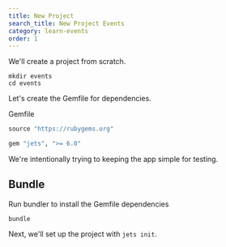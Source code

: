 ```yaml
---
title: New Project
search_title: New Project Events
category: learn-events
order: 1
---
```


We'll create a project from scratch.

    mkdir events
    cd events

Let's create the Gemfile for dependencies.

Gemfile

```ruby
source "https://rubygems.org"

gem "jets", ">= 6.0"
```

We're intentionally trying to keeping the app simple for testing.

## Bundle

Run bundler to install the Gemfile dependencies

    bundle

Next, we'll set up the project with `jets init`.
